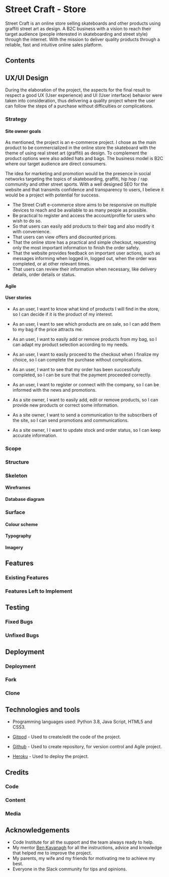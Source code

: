 # Street Craft - Store

Street Craft is an online store selling skateboards and other products using graffiti street art as design. A B2C business with a vision to reach their target audience (people interested in skateboarding and street style) through the internet. With the mission to deliver quality products through a reliable, fast and intuitive online sales platform. 

## Contents

## UX/UI Design

During the elaboration of the project, the aspects for the final result to respect a good UX (User experience) and UI (User interface) behavior were taken into consideration, thus delivering a quality project where the user can follow the steps of a purchase without difficulties or complications.

### Strategy

#### Site owner goals

As mentioned, the project is an e-commerce project. I chose as the main product to be commercialized in the online store the skateboard with the theme of using real street art (graffiti) as design. To complement the product options were also added hats and bags. The business model is B2C where our target audience are direct consumers.

The idea for marketing and promotion would be the presence in social networks targeting the topics of skateboarding, graffiti, hip hop / rap community and other street sports. With a well designed SEO for the website and that transmits confidence and transparency to users, I believe it would be a project with potential for success.

  - The Street Craft e-commerce store aims to be responsive on multiple devices to reach and be available to as many people as possible.
  - Be practical to register and access the account/profile for users who wish to do so.
  - So that users can easily add products to their bag and also modify it with convenience.
  - That users can view offers and discounted prices.
  - That the online store has a practical and simple checkout, requesting only the most important information to finish the order safely.
  - That the website provides feedback on important user actions, such as messages informing when logged in, logged out, when the order was completed, or at other relevant times.
  - That users can review their information when necessary, like delivery details, order details or status.

#### Agile

#### User stories

- As an user, I want to know what kind of products I will find in the store, so I can decide if it is the product of my interest.
- As an user, I want to see which products are on sale, so I can add them to my bag if the price attracts me.
- As an user, I want to easily add or remove products from my bag, so I can adapt my product selection according to my needs.
- As an user, I want to easily proceed to the checkout when I finalize my choice, so I can complete the purchase without complications.
- As an user, I want to see that my order has been successfully completed, so I can be sure that the payment proceeded correctly.
- As an user, I want to register or connect with the company, so I can be informed with the news and promotions.

- As a site owner, I want to easily add, edit or remove products, so I can provide new products or correct some information.
- As a site owner, I want to send a communication to the subscribers of the site, so I can send promotions and communications.
- As a site owner, I I want to update stock and order status, so I can keep accurate information.

### Scope

### Structure

### Skeleton

#### Wireframes

#### Database diagram

### Surface

#### Colour scheme

#### Typography

#### Imagery

## Features

### Existing Features

### Features Left to Implement

## Testing

### Fixed Bugs

### Unfixed Bugs 

## Deployment

### Deployment

### Fork

### Clone

## Technologies and tools

- Programming languages used: Python 3.8, Java Script, HTML5 and CSS3.

- [Gitpod](https://www.gitpod.io/) - Used to create/edit the code of the project.
- [Github](https://github.com/) - Used to create repository, for version control and Agile project.
- [Heroku](https://heroku.com/) -  Used to deploy the project.

## Credits

### Code

### Content

### Media

## Acknowledgements

- Code Institute for all the support and the team always ready to help.
- My mentor [Ben Kavanagh](https://github.com/BAK2K3) for all the instructions, advice and knowledge that helped me to improve the project.
- My parents, my wife and my friends for motivating me to achieve my best.
- Everyone in the Slack community for tips and opinions. 
